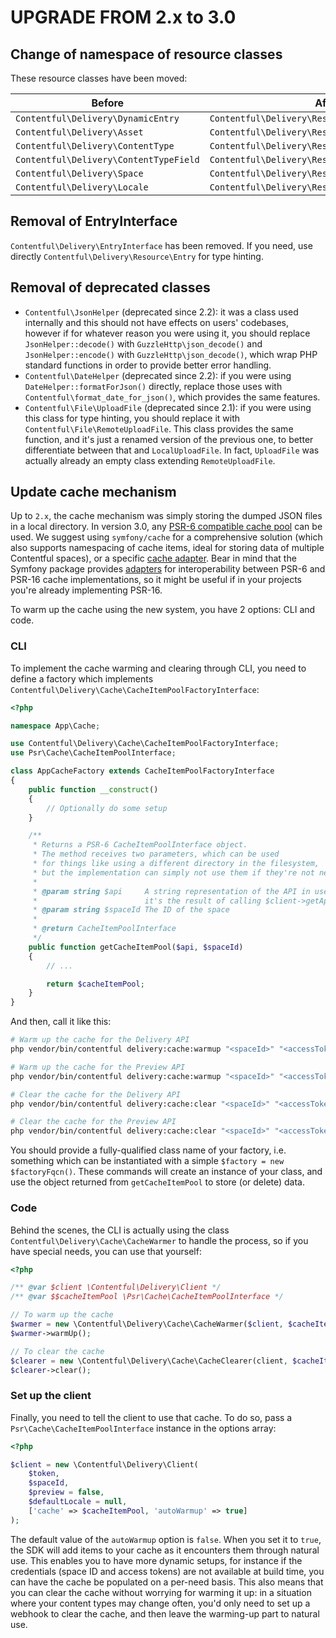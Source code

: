 # UPGRADE FROM 2.x to 3.0

## Change of namespace of resource classes

These resource classes have been moved:

| Before                                 | After                                            |
| -------------------------------------- | ------------------------------------------------ |
| `Contentful\Delivery\DynamicEntry`     | `Contentful\Delivery\Resource\Entry`             |
| `Contentful\Delivery\Asset`            | `Contentful\Delivery\Resource\Asset`             |
| `Contentful\Delivery\ContentType`      | `Contentful\Delivery\Resource\ContentType`       |
| `Contentful\Delivery\ContentTypeField` | `Contentful\Delivery\Resource\ContentType\Field` |
| `Contentful\Delivery\Space`            | `Contentful\Delivery\Resource\Space`             |
| `Contentful\Delivery\Locale`           | `Contentful\Delivery\Resource\Locale`            |

## Removal of EntryInterface

`Contentful\Delivery\EntryInterface` has been removed. If you need, use directly `Contentful\Delivery\Resource\Entry` for type hinting.

## Removal of deprecated classes

* `Contentful\JsonHelper` (deprecated since 2.2): it was a class used internally and this should not have effects on users' codebases, however if for whatever reason you were using it, you should replace `JsonHelper::decode()` with `GuzzleHttp\json_decode()` and `JsonHelper::encode()` with `GuzzleHttp\json_decode()`, which wrap PHP standard functions in order to provide better error handling.
* `Contentful\DateHelper` (deprecated since 2.2): if you were using `DateHelper::formatForJson()` directly, replace those uses with `Contentful\format_date_for_json()`, which provides the same features.
* `Contentful\File\UploadFile` (deprecated since 2.1): if you were using this class for type hinting, you should replace it with `Contentful\File\RemoteUploadFile`. This class provides the same function, and it's just a renamed version of the previous one, to better differentiate between that and `LocalUploadFile`. In fact, `UploadFile` was actually already an empty class extending `RemoteUploadFile`.

## Update cache mechanism

Up to `2.x`, the cache mechanism was simply storing the dumped JSON files in a local directory. In version 3.0, any [PSR-6 compatible cache pool](https://packagist.org/search/?tags=psr6) can be used. We suggest using `symfony/cache` for a comprehensive solution (which also supports namespacing of cache items, ideal for storing data of multiple Contentful spaces), or a specific [cache adapter](https://packagist.org/packages/cache/). Bear in mind that the Symfony package provides [adapters](https://symfony.com/doc/current/components/cache/psr6_psr16_adapters.html) for interoperability between PSR-6 and PSR-16 cache implementations, so it might be useful if in your projects you're already implementing PSR-16.

To warm up the cache using the new system, you have 2 options: CLI and code.

### CLI

To implement the cache warming and clearing through CLI, you need to define a factory which implements `Contentful\Delivery\Cache\CacheItemPoolFactoryInterface`:

``` php
<?php

namespace App\Cache;

use Contentful\Delivery\Cache\CacheItemPoolFactoryInterface;
use Psr\Cache\CacheItemPoolInterface;

class AppCacheFactory extends CacheItemPoolFactoryInterface
{
    public function __construct()
    {
        // Optionally do some setup
    }

    /**
     * Returns a PSR-6 CacheItemPoolInterface object.
     * The method receives two parameters, which can be used
     * for things like using a different directory in the filesystem,
     * but the implementation can simply not use them if they're not necessary.
     *
     * @param string $api     A string representation of the API in use,
     *                        it's the result of calling $client->getApi()
     * @param string $spaceId The ID of the space
     *
     * @return CacheItemPoolInterface
     */
    public function getCacheItemPool($api, $spaceId)
    {
        // ...

        return $cacheItemPool;
    }
}
```

And then, call it like this:

``` bash
# Warm up the cache for the Delivery API
php vendor/bin/contentful delivery:cache:warmup "<spaceId>" "<accessToken>" "\\App\\Cache\\AppCacheFactory"

# Warm up the cache for the Preview API
php vendor/bin/contentful delivery:cache:warmup "<spaceId>" "<accessToken>" "\\App\\Cache\\AppCacheFactory" --use-preview

# Clear the cache for the Delivery API
php vendor/bin/contentful delivery:cache:clear "<spaceId>" "<accessToken>" "\\App\\Cache\\AppCacheFactory"

# Clear the cache for the Preview API
php vendor/bin/contentful delivery:cache:clear "<spaceId>" "<accessToken>" "\\App\\Cache\\AppCacheFactory" --use-preview
```

You should provide a fully-qualified class name of your factory, i.e. something which can be instantiated with a simple `$factory = new $factoryFqcn()`. These commands will create an instance of your class, and use the object returned from `getCacheItemPool` to store (or delete) data.

### Code

Behind the scenes, the CLI is actually using the class `Contentful\Delivery\Cache\CacheWarmer` to handle the process, so if you have special needs, you can use that yourself:

``` php
<?php

/** @var $client \Contentful\Delivery\Client */
/** @var $$cacheItemPool \Psr\Cache\CacheItemPoolInterface */

// To warm up the cache
$warmer = new \Contentful\Delivery\Cache\CacheWarmer($client, $cacheItemPool);
$warmer->warmUp();

// To clear the cache
$clearer = new \Contentful\Delivery\Cache\CacheClearer(client, $cacheItemPool);
$clearer->clear();
```

### Set up the client

Finally, you need to tell the client to use that cache. To do so, pass a `Psr\Cache\CacheItemPoolInterface` instance in the options array:

``` php
<?php

$client = new \Contentful\Delivery\Client(
    $token,
    $spaceId,
    $preview = false,
    $defaultLocale = null,
    ['cache' => $cacheItemPool, 'autoWarmup' => true]
);
```

The default value of the `autoWarmup` option is `false`. When you set it to `true`, the SDK will add items to your cache as it encounters them through natural use. This enables you to have more dynamic setups, for instance if the credentials (space ID and access tokens) are not available at build time, you can have the cache be populated on a per-need basis. This also means that you can clear the cache without worrying for warming it up: in a situation where your content types may change often, you'd only need to set up a webhook to clear the cache, and then leave the warming-up part to natural use.
